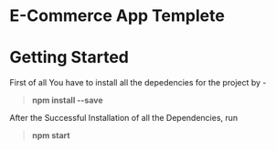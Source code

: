 # E-Commerce App Templete

# Getting Started

First of all You have to install all the depedencies for the project by -

> **npm install --save**

After the Successful Installation of all the Dependencies, run

> **npm start**
